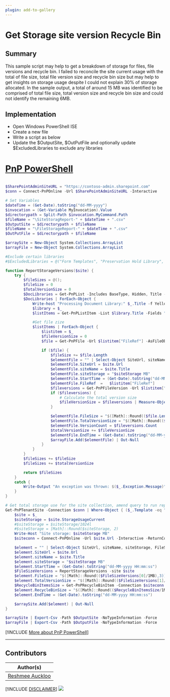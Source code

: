 ```yaml
---
plugin: add-to-gallery
---
```


# Get Storage site version Recycle Bin

## Summary

This sample script may help to get a breakdown of storage for files, file versions and recycle bin. I failed to reconcile the site current usage with the total of file size, total file version size and recycle bin size but may help to get insights on storage usage despite I could not explain 30% of storage allocated. In the sample output, a total of around 15 MB was identified to be comprised of total file size, total version size and recycle bin size and could not identify the remaining 6MB.

## Implementation

- Open Windows PowerShell ISE
- Create a new file
- Write a script as below
- Update the $OutputSite, $OutPutFile and optionally update $ExcludedLibraries to exclude any libraries

# [PnP PowerShell](#tab/pnpps)

```powershell

$SharePointAdminSiteURL = "https://contoso-admin.sharepoint.com"
$conn = Connect-PnPOnline -Url $SharePointAdminSiteURL -Interactive

# Set Variables
$dateTime = (Get-Date).toString("dd-MM-yyyy")
$invocation = (Get-Variable MyInvocation).Value
$directorypath = Split-Path $invocation.MyCommand.Path
$fileName = "\SiteStoragReport-" + $dateTime + ".csv"
$OutputSite = $directorypath + $fileName
$fileName = "\FileStorageReport-" + $dateTime + ".csv"
$OutPutFile = $directorypath + $fileName

$arraySite = New-Object System.Collections.ArrayList
$arrayFile = New-Object System.Collections.ArrayList

#Exclude certain libraries
#$ExcludedLibraries = @("Form Templates", "Preservation Hold Library", "Site Assets", "Site Pages", "Images", "Pages", "Settings", "Videos", "Site Collection Documents", "Site Collection Images", "Style Library", "AppPages", "Apps for SharePoint", "Apps for Office")

function ReportStorageVersions($site) {
    try {
        $fileSizes = @(); 
        $fileSize = 0 
        $TotalVersionSize = 0
        $DocLibraries = Get-PnPList -Includes BaseType, Hidden, Title -Connection $siteconn | Where-Object { $_.BaseType -eq "DocumentLibrary" -and $_.Hidden -eq $False -and $_.Title -notin $ExcludedLibraries }
        $DocLibraries | ForEach-Object {
            Write-host "Processing Document Library:" $_.Title -f Yellow
            $library = $_
            $listItems = Get-PnPListItem -List $library.Title -Fields "ID" -PageSize 1000 -Connection $siteconn

            #Get file zize
            $listItems | ForEach-Object {
                $listitem = $_
                $fileVersionSize = 0
                $file = Get-PnPFile -Url $listitem["FileRef"] -AsFileObject -ErrorAction SilentlyContinue -Connection $siteconn 

                if ($file) {
                    $fileSize += $file.Length          
                    $elementFile = "" | Select-Object SiteUrl, siteName, siteStorage, FileRef,FileSize,TotalVersionSize,VersionCount,StartTime, EndTime
                    $elementFile.SiteUrl = $site.Url
                    $elementFile.siteName = $site.Title
                    $elementFile.siteStorage = "$siteStorage MB"
                    $elementFile.StartTime = (Get-Date).toString("dd-MM-yyyy HH:mm:ss")
                    $elementFile.FileRef  =   $listitem["FileRef"]
                    $fileversions = Get-PnPFileVersion -Url $listitem["FileRef"] -Connection $siteconn
                    if ($fileversions) {
                        # Calculate the total version size
                        $fileVersionSize = $fileversions | Measure-Object -Property Size -Sum | Select-Object -ExpandProperty Sum                                                   
                    }

                    $elementFile.FileSize = "$([Math]::Round(($file.Length/1MB),3)) MB" 
                    $elementFile.TotalVersionSize = "$([Math]::Round(($fileVersionSize/1MB),3)) MB"
                    $elementFile.VersionCount = $fileversions.Count
                    $totalVersionSize += $fileVersionSize
                    $elementFile.EndTime = (Get-Date).toString("dd-MM-yyyy HH:mm:ss")
                    $arrayFile.Add($elementFile) | Out-Null 
                }        
            }
        }
        $fileSizes += $fileSize
        $fileSizes += $totalVersionSize   

        return $fileSizes
    }
    catch {
        Write-Output "An exception was thrown: $($_.Exception.Message)" -ForegroundColor Red
    } 
}

# Get total storage use for the site collection, amend query to run reports against site collection(s), e.g. filter by $_.StorageUsageCurrent -gt 10000
Get-PnPTenantSite -Connection $conn | Where-Object { ($_.Template -eq "GROUP#0" -or $_.Template -eq "SITEPAGEPUBLISHING#0") -and $_.Title -eq "Company 311"} | ForEach-Object {
    $site = $_
    $siteStorage = $site.StorageUsageCurrent
    #$siteStorage = $siteStorage/1024l
    #$siteStorage = [Math]::Round($siteStorage, 2)
    Write-Host "Site storage: $siteStorage MB"
    $siteconn = Connect-PnPOnline -Url $site.Url -Interactive -ReturnConnection

    $element = "" | Select-Object SiteUrl, siteName, siteStorage, FileSize, StartTime,TotalVersionSize, RecycleBinSize,EndTime
    $element.SiteUrl = $site.Url
    $element.siteName = $site.Title
    $element.siteStorage = "$siteStorage MB"
    $element.StartTime = (Get-Date).toString("dd-MM-yyyy HH:mm:ss")
    $FileSizeVersions = ReportStorageVersions -site $site
    $element.FileSize = "$([Math]::Round(($FileSizeVersions[0]/1MB),3)) MB" 
    $element.TotalVersionSize = "$([Math]::Round(($FileSizeVersions[1]/1MB),3)) MB"
    $RecycleBinItemsSize = Get-PnPRecycleBinItem -Connection $siteconn | Measure-Object -Property Size -Sum | Select-Object -ExpandProperty Sum
    $element.RecycleBinSize = "$([Math]::Round(($RecycleBinItemsSize/1MB),3)) MB"
    $element.EndTime = (Get-Date).toString("dd-MM-yyyy HH:mm:ss")

    $arraySite.Add($element) | Out-Null 
}  

$arraySite | Export-Csv -Path $OutputSite -NoTypeInformation -Force 
$arrayFile | Export-Csv -Path $OutputFile -NoTypeInformation -Force

```

[!INCLUDE [More about PnP PowerShell](../../docfx/includes/MORE-PNPPS.md)]

***

## Contributors

| Author(s) |
|-----------|
| [Reshmee Auckloo](https://github.com/reshmee011)|

[!INCLUDE [DISCLAIMER](../../docfx/includes/DISCLAIMER.md)]
<img src="https://m365-visitor-stats.azurewebsites.net/script-samples/scripts/spo-get-storage-site-versionsrecyclebin" aria-hidden="true" />
